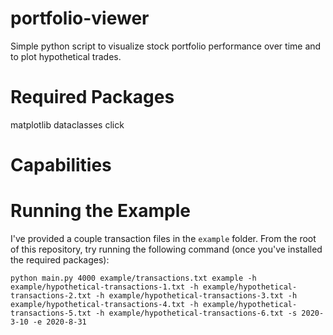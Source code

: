 # portfolio-viewer
Simple python script to visualize stock portfolio performance over time and to plot hypothetical trades.

# Required Packages
matplotlib
dataclasses
click

# Capabilities


# Running the Example
I've provided a couple transaction files in the `example` folder. From the root of this repository, try running the following command (once you've installed the required packages):
```
python main.py 4000 example/transactions.txt example -h example/hypothetical-transactions-1.txt -h example/hypothetical-transactions-2.txt -h example/hypothetical-transactions-3.txt -h example/hypothetical-transactions-4.txt -h example/hypothetical-transactions-5.txt -h example/hypothetical-transactions-6.txt -s 2020-3-10 -e 2020-8-31
```
